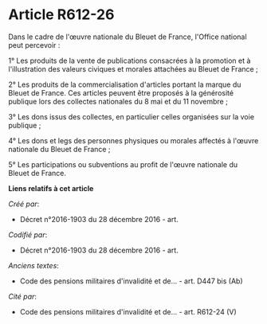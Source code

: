 # Article R612-26

Dans le cadre de l'œuvre nationale du Bleuet de France, l'Office national peut percevoir :

1° Les produits de la vente de publications consacrées à la promotion et à l'illustration des valeurs civiques et morales
attachées au Bleuet de France ;

2° Les produits de la commercialisation d'articles portant la marque du Bleuet de France. Ces articles peuvent être proposés
à la générosité publique lors des collectes nationales du 8 mai et du 11 novembre ;

3° Les dons issus des collectes, en particulier celles organisées sur la voie publique ;

4° Les dons et legs des personnes physiques ou morales affectés à l'œuvre nationale du Bleuet de France ;

5° Les participations ou subventions au profit de l'œuvre nationale du Bleuet de France.

**Liens relatifs à cet article**

_Créé par_:

  - Décret n°2016-1903 du 28 décembre 2016 - art.

_Codifié par_:

  - Décret n°2016-1903 du 28 décembre 2016 - art.

_Anciens textes_:

  - Code des pensions militaires d'invalidité et de... - art. D447 bis (Ab)

_Cité par_:

  - Code des pensions militaires d'invalidité et de... - art. R612-24 (V)
